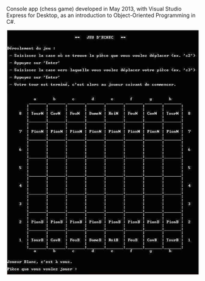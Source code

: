 Console app (chess game) developed in May 2013, with Visual Studio Express for Desktop, as an introduction to Object-Oriented Programming in C#.

![screenshot](https://github.com/OObatwomanOO/my_chess_game/blob/master/screenshot.jpg)